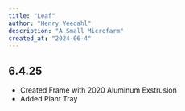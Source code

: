 ```yaml
---
title: "Leaf"
author: "Henry Veedahl"
description: "A Small Microfarm"
created_at: "2024-06-4"
---
```


## 6.4.25
- Created Frame with 2020 Aluminum Exstrusion
- Added Plant Tray 
